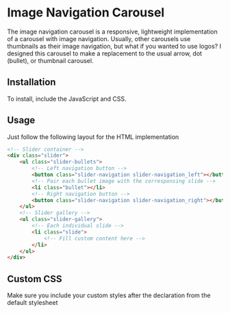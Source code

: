 # Image Navigation Carousel

The image navigation carousel is a responsive, lightweight implementation of a carousel with image navigation.
Usually, other carousels use thumbnails as their image navigation, but what if you wanted to use logos?
I designed this carousel to make a replacement to the usual arrow, dot (bullet), or thumbnail carousel.

## Installation

To install, include the JavaScript and CSS.

## Usage

Just follow the following layout for the HTML implementation

```html
<!-- Slider container -->
<div class="slider">
    <ul class="slider-bullets">
        <!-- Left navigation button -->
        <button class="slider-navigation slider-navigation_left"></button>
        <!-- Pair each bullet image with the corresponsing slide -->
        <li class="bullet"></li>
        <!-- Right navigation button -->
        <button class="slider-navigation slider-navigation_right"></button>
    </ul>
    <!-- Slider gallery -->
    <ul class="slider-gallery">
        <!-- Each individual slide -->
        <li class="slide">
            <!-- Fill custom content here -->
        </li>
    </ul>
</div>
```  

## Custom CSS

Make sure you include your custom styles after the declaration from the default stylesheet

